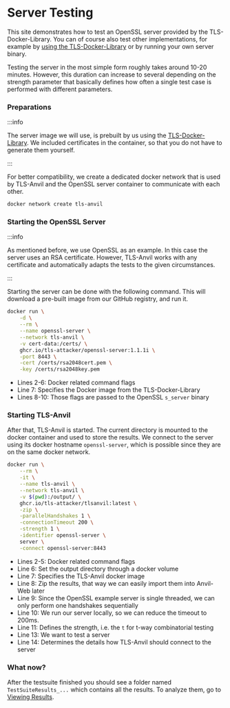 # Server Testing

This site demonstrates how to test an OpenSSL server provided by the TLS-Docker-Library.
You can of course also test other implementations, for example by [using the TLS-Docker-Library](/docs/Docker-Library) or by running your own server binary.

Testing the server in the most simple form roughly takes around 10-20 minutes.
However, this duration can increase to several depending on the strength parameter that basically defines how often a single test case is performed with different parameters.

### Preparations

:::info

The server image we will use, is prebuilt by us using the [TLS-Docker-Library](https://github.com/tls-attacker/tls-docker-library).
We included certificates in the container, so that you do not have to generate them yourself.

:::

For better compatibility, we create a dedicated docker network that is used by TLS-Anvil and the OpenSSL server container to communicate with each other.

```bash
docker network create tls-anvil
```

### Starting the OpenSSL Server

:::info

As mentioned before, we use OpenSSL as an example. In this case the server uses an RSA certificate. However, TLS-Anvil works with any certificate and automatically adapts the tests to the given circumstances.

:::

Starting the server can be done with the following command. This will download a pre-built image from our GitHub registry, and run it.

```bash showLineNumbers
docker run \
    -d \
    --rm \
    --name openssl-server \
    --network tls-anvil \
    -v cert-data:/certs/ \
    ghcr.io/tls-attacker/openssl-server:1.1.1i \
    -port 8443 \
    -cert /certs/rsa2048cert.pem \
    -key /certs/rsa2048key.pem
```

* Lines 2-6: Docker related command flags
* Line 7: Specifies the Docker image from the TLS-Docker-Library
* Lines 8-10: Those flags are passed to the OpenSSL `s_server` binary

### Starting TLS-Anvil

After that, TLS-Anvil is started. The current directory is mounted to the docker container and used to store the results. We connect to the server using its docker hostname `openssl-server`, which is possible since they are on the same docker network.

```bash showLineNumbers
docker run \
    --rm \
    -it \
    --name tls-anvil \
    --network tls-anvil \
    -v $(pwd):/output/ \
    ghcr.io/tls-attacker/tlsanvil:latest \
    -zip \
    -parallelHandshakes 1 \
    -connectionTimeout 200 \
    -strength 1 \
    -identifier openssl-server \
    server \
    -connect openssl-server:8443
```

* Lines 2-5: Docker related command flags
* Line 6: Set the output directory through a docker volume
* Line 7: Specifies the TLS-Anvil docker image
* Line 8: Zip the results, that way we can easily import them into Anvil-Web later
* Line 9: Since the OpenSSL example server is single threaded, we can only perform one handshakes sequentially
* Line 10: We run our server locally, so we can reduce the timeout to 200ms.
* Line 11: Defines the strength, i.e. the `t` for t-way combinatorial testing
* Line 13: We want to test a server
* Line 14: Determines the details how TLS-Anvil should connect to the server

### What now?
After the testsuite finished you should see a folder named `TestSuiteResults_...` which contains all the results.
To analyze them, go to [Viewing Results](Anvil-Web).